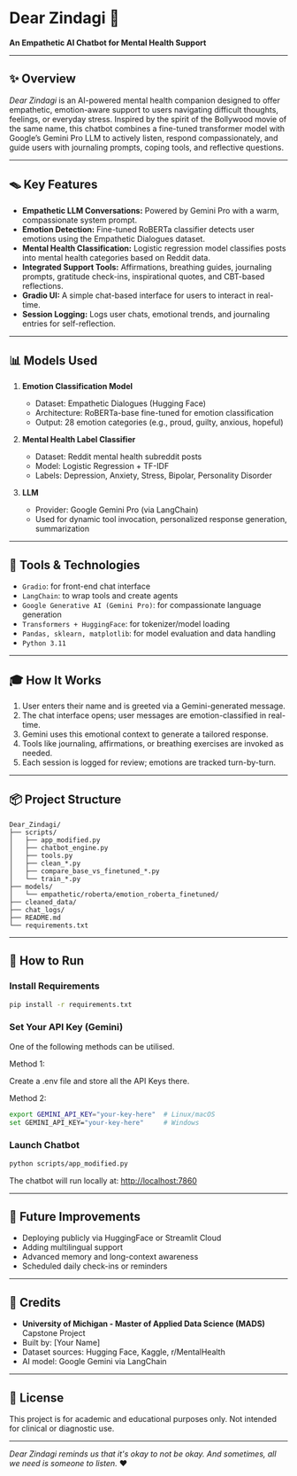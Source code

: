 # Dear Zindagi 🌟

**An Empathetic AI Chatbot for Mental Health Support**

---

## ✨ Overview

*Dear Zindagi* is an AI-powered mental health companion designed to offer empathetic, emotion-aware support to users navigating difficult thoughts, feelings, or everyday stress. Inspired by the spirit of the Bollywood movie of the same name, this chatbot combines a fine-tuned transformer model with Google’s Gemini Pro LLM to actively listen, respond compassionately, and guide users with journaling prompts, coping tools, and reflective questions.

---

## 🪤 Key Features

- **Empathetic LLM Conversations:** Powered by Gemini Pro with a warm, compassionate system prompt.
- **Emotion Detection:** Fine-tuned RoBERTa classifier detects user emotions using the Empathetic Dialogues dataset.
- **Mental Health Classification:** Logistic regression model classifies posts into mental health categories based on Reddit data.
- **Integrated Support Tools:** Affirmations, breathing guides, journaling prompts, gratitude check-ins, inspirational quotes, and CBT-based reflections.
- **Gradio UI:** A simple chat-based interface for users to interact in real-time.
- **Session Logging:** Logs user chats, emotional trends, and journaling entries for self-reflection.

---

## 📊 Models Used

1. **Emotion Classification Model**
   - Dataset: Empathetic Dialogues (Hugging Face)
   - Architecture: RoBERTa-base fine-tuned for emotion classification
   - Output: 28 emotion categories (e.g., proud, guilty, anxious, hopeful)

2. **Mental Health Label Classifier**
   - Dataset: Reddit mental health subreddit posts
   - Model: Logistic Regression + TF-IDF
   - Labels: Depression, Anxiety, Stress, Bipolar, Personality Disorder

3. **LLM**
   - Provider: Google Gemini Pro (via LangChain)
   - Used for dynamic tool invocation, personalized response generation, summarization

---

## 🎨 Tools & Technologies

- `Gradio`: for front-end chat interface
- `LangChain`: to wrap tools and create agents
- `Google Generative AI (Gemini Pro)`: for compassionate language generation
- `Transformers + HuggingFace`: for tokenizer/model loading
- `Pandas, sklearn, matplotlib`: for model evaluation and data handling
- `Python 3.11`

---

## 🎓 How It Works

1. User enters their name and is greeted via a Gemini-generated message.
2. The chat interface opens; user messages are emotion-classified in real-time.
3. Gemini uses this emotional context to generate a tailored response.
4. Tools like journaling, affirmations, or breathing exercises are invoked as needed.
5. Each session is logged for review; emotions are tracked turn-by-turn.

---

## 📦 Project Structure

```
Dear_Zindagi/
├── scripts/
│   ├── app_modified.py
│   ├── chatbot_engine.py
│   ├── tools.py
│   ├── clean_*.py
│   ├── compare_base_vs_finetuned_*.py
│   └── train_*.py
├── models/
│   └── empathetic/roberta/emotion_roberta_finetuned/
├── cleaned_data/
├── chat_logs/
├── README.md
└── requirements.txt
```

---

## 📖 How to Run

### Install Requirements
```bash
pip install -r requirements.txt
```

### Set Your API Key (Gemini)
One of the following methods can be utilised.

Method 1: 

Create a .env file and store all the API Keys there.

Method 2:
```bash
export GEMINI_API_KEY="your-key-here"  # Linux/macOS
set GEMINI_API_KEY="your-key-here"     # Windows
```

### Launch Chatbot
```bash
python scripts/app_modified.py
```

The chatbot will run locally at: [http://localhost:7860](http://localhost:7860)

---

## 🚀 Future Improvements
- Deploying publicly via HuggingFace or Streamlit Cloud
- Adding multilingual support
- Advanced memory and long-context awareness
- Scheduled daily check-ins or reminders

---

## 🎉 Credits
- **University of Michigan - Master of Applied Data Science (MADS)** Capstone Project
- Built by: [Your Name]
- Dataset sources: Hugging Face, Kaggle, r/MentalHealth
- AI model: Google Gemini via LangChain

---

## 📕 License
This project is for academic and educational purposes only. Not intended for clinical or diagnostic use.

---

*Dear Zindagi reminds us that it's okay to not be okay. And sometimes, all we need is someone to listen.* ❤️
